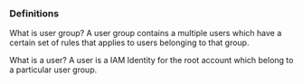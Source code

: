 
### Definitions

What is user group?
	A user group contains a multiple users which have a certain set of rules that applies to users belonging to that group.

What is a user?
	A user is a IAM Identity for the root account which belong to a particular user group.